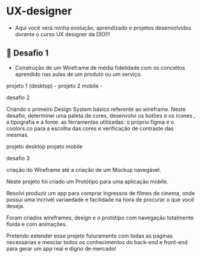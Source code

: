 # UX-designer
- Aqui você verá minha evolução, aprendizado e projetos desenvolvidos durante o curso UX designer da DIO!!!


## 🎯 Desafio 1 

 - Construção de um Wireframe de média fidelidade com os conceitos aprendido nas aulas de um produto ou um serviço.

projeto 1 (desktop) - 
projeto 2 mobile - 


desafio 2 

Criando o primeiro Design System básico referente ao wireframe.
Neste desafio, determinei uma paleta de cores, desenvolvi os botões e os ícones , a tipografia e a fonte. 
as ferramentas utilizadas:  o próprio figma e o coolors.co para a escolha das cores e verificação de contraste das mesmas.

projeto desktop 
projeto mobile


desafio 3 

criação do Wireframe até a criação de um Mockup navegável.

Neste projeto foi criado um Protótipo para uma aplicação mobile.

Resolvi produzir um app para comprar ingressos de filmes de cinema, onde possui uma incrivél variaedade e facilidade na hora de procurar o que você deseja.

Foram criados wireframes, design e o protótipo com navegação totalmente fluida e com animações.

Pretendo estender esse projeto futuramente com todas as páginas necessárias e mesclar todos os conhecimentos do back-end e front-end para gerar um app real e digno de mercado! 







